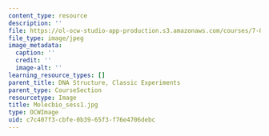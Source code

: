 ```yaml
---
content_type: resource
description: ''
file: https://ol-ocw-studio-app-production.s3.amazonaws.com/courses/7-01sc-fundamentals-of-biology-fall-2011/c7c407f3cbfe0b3965f3f76e4706debc_Molecbio_sess1.jpg
file_type: image/jpeg
image_metadata:
  caption: ''
  credit: ''
  image-alt: ''
learning_resource_types: []
parent_title: DNA Structure, Classic Experiments
parent_type: CourseSection
resourcetype: Image
title: Molecbio_sess1.jpg
type: OCWImage
uid: c7c407f3-cbfe-0b39-65f3-f76e4706debc
---
```

